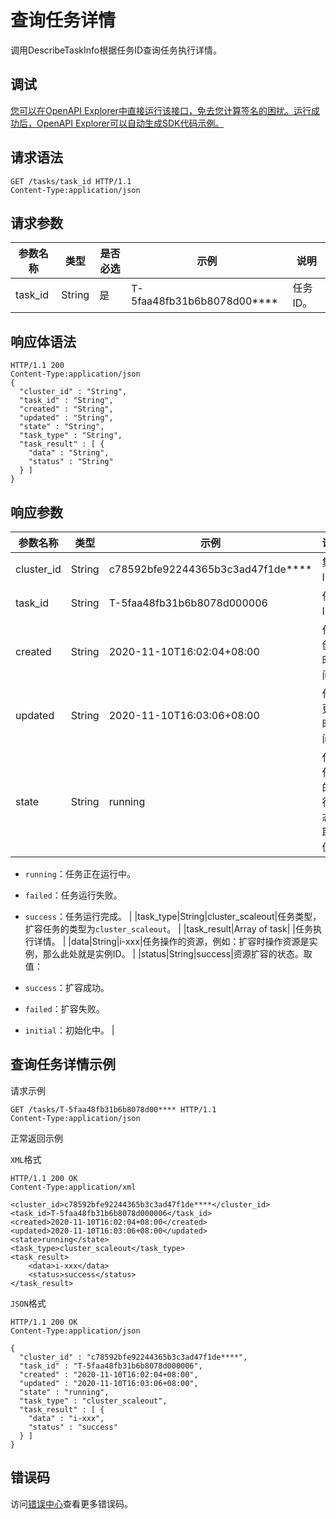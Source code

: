 # 查询任务详情

调用DescribeTaskInfo根据任务ID查询任务执行详情。

## 调试

[您可以在OpenAPI Explorer中直接运行该接口，免去您计算签名的困扰。运行成功后，OpenAPI Explorer可以自动生成SDK代码示例。](https://api.aliyun.com/#product=CS&api=DescribeTaskInfo&type=ROA&version=2015-12-15)

## 请求语法

```
GET /tasks/task_id HTTP/1.1 
Content-Type:application/json
```

## 请求参数

|参数名称|类型|是否必选|示例|说明|
|----|--|----|--|--|
|task\_id|String|是|T-5faa48fb31b6b8078d00\*\*\*\*|任务ID。 |

## 响应体语法

```
HTTP/1.1 200
Content-Type:application/json
{
  "cluster_id" : "String",
  "task_id" : "String",
  "created" : "String",
  "updated" : "String",
  "state" : "String",
  "task_type" : "String",
  "task_result" : [ {
    "data" : "String",
    "status" : "String"
  } ]
}
```

## 响应参数

|参数名称|类型|示例|说明|
|----|--|--|--|
|cluster\_id|String|c78592bfe92244365b3c3ad47f1de\*\*\*\*|集群ID。 |
|task\_id|String|T-5faa48fb31b6b8078d000006|任务ID。 |
|created|String|2020-11-10T16:02:04+08:00|任务创建时间。 |
|updated|String|2020-11-10T16:03:06+08:00|任务更新时间。 |
|state|String|running|代表任务的运行状态。取值：

 -   `running`：任务正在运行中。
-   `failed`：任务运行失败。
-   `success`：任务运行完成。 |
|task\_type|String|cluster\_scaleout|任务类型，扩容任务的类型为`cluster_scaleout`。 |
|task\_result|Array of task| |任务执行详情。 |
|data|String|i-xxx|任务操作的资源，例如：扩容时操作资源是实例，那么此处就是实例ID。 |
|status|String|success|资源扩容的状态。取值：

 -   `success`：扩容成功。
-   `failed`：扩容失败。
-   `initial`：初始化中。 |

## 查询任务详情示例

请求示例

```
GET /tasks/T-5faa48fb31b6b8078d00**** HTTP/1.1 
Content-Type:application/json
```

正常返回示例

`XML`格式

```
HTTP/1.1 200 OK
Content-Type:application/xml

<cluster_id>c78592bfe92244365b3c3ad47f1de****</cluster_id>
<task_id>T-5faa48fb31b6b8078d000006</task_id>
<created>2020-11-10T16:02:04+08:00</created>
<updated>2020-11-10T16:03:06+08:00</updated>
<state>running</state>
<task_type>cluster_scaleout</task_type>
<task_result>
    <data>i-xxx</data>
    <status>success</status>
</task_result>
```

`JSON`格式

```
HTTP/1.1 200 OK
Content-Type:application/json

{
  "cluster_id" : "c78592bfe92244365b3c3ad47f1de****",
  "task_id" : "T-5faa48fb31b6b8078d000006",
  "created" : "2020-11-10T16:02:04+08:00",
  "updated" : "2020-11-10T16:03:06+08:00",
  "state" : "running",
  "task_type" : "cluster_scaleout",
  "task_result" : [ {
    "data" : "i-xxx",
    "status" : "success"
  } ]
}
```

## 错误码

访问[错误中心](https://error-center.alibabacloud.com/status/product/CS)查看更多错误码。

